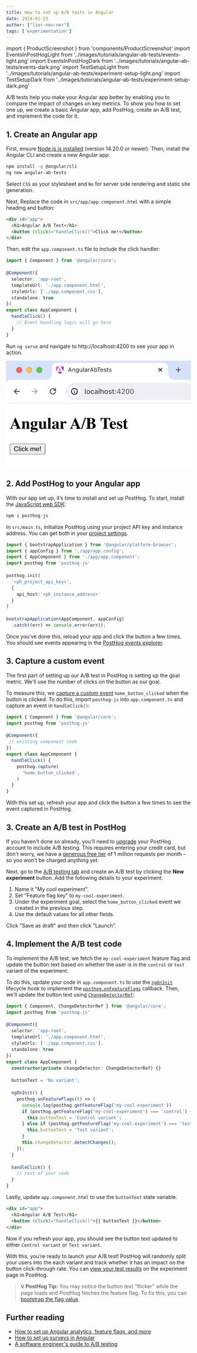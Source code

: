 ```yaml
---
title: How to set up A/B tests in Angular
date: 2024-01-23
author: ["lior-neu-ner"]
tags: ['experimentation']
---
```


import { ProductScreenshot } from 'components/ProductScreenshot'
import EventsInPostHogLight from '../images/tutorials/angular-ab-tests/events-light.png'
import EventsInPostHogDark from '../images/tutorials/angular-ab-tests/events-dark.png'
import TestSetupLight from '../images/tutorials/angular-ab-tests/experiment-setup-light.png'
import TestSetupDark from '../images/tutorials/angular-ab-tests/experiment-setup-dark.png'

A/B tests help you make your Angular app better by enabling you to compare the impact of changes on key metrics. To show you how to set one up, we create a basic Angular app, add PostHog, create an A/B test, and implement the code for it.

## 1. Create an Angular app

First, ensure [Node.js is installed](https://nodejs.dev/en/learn/how-to-install-nodejs/) (version 14.20.0 or newer). Then, install the Angular CLI and create a new Angular app:

```bash
npm install -g @angular/cli
ng new angular-ab-tests
```

Select `CSS` as your stylesheet and `No` for server side rendering and static site generation.

Next, Replace the code in `src/app/app.component.html` with a simple heading and button:

```html file=app.component.html
<div id="app">
  <h1>Angular A/B Test</h1>
  <button (click)="handleClick()">Click me!</button>
</div>
```

Then, edit the `app.component.ts` file to include the click handler:

```typescript file=app.component.ts
import { Component } from '@angular/core';

@Component({
  selector: 'app-root',
  templateUrl: './app.component.html',
  styleUrls: ['./app.component.css'],
  standalone: true 
})
export class AppComponent {
  handleClick() {
    // Event handling logic will go here
  }
}
```

Run `ng serve` and navigate to http://localhost:4200 to see your app in action.

![Basic Angular app](../images/tutorials/angular-ab-tests/basic-app.png)

## 2. Add PostHog to your Angular app

With our app set up, it’s time to install and set up PostHog. To start, install the [JavaScript web SDK](/docs/libraries/js):

```bash
npm i posthog-js
```

In `src/main.ts`, initialize PostHog using your project API key and instance address. You can get both in your [project settings](https://us.posthog.com/project/settings).  

```ts file=main.ts
import { bootstrapApplication } from '@angular/platform-browser';
import { appConfig } from './app/app.config';
import { AppComponent } from './app/app.component';
import posthog from 'posthog-js'

posthog.init(
  '<ph_project_api_key>',
  {
    api_host:'<ph_instance_address>'
  }
)

bootstrapApplication(AppComponent, appConfig)
  .catch((err) => console.error(err));
```

Once you’ve done this, reload your app and click the button a few times. You should see events appearing in the [PostHog events explorer](https://us.posthog.com/events).

## 3. Capture a custom event

The first part of setting up our A/B test in PostHog is setting up the goal metric. We'll use the number of clicks on the button as our goal.

To measure this, we [capture a custom event](/docs/product-analytics/capture-events) `home_button_clicked` when the button is clicked. To do this, import `posthog-js` into `app.component.ts` and capture an event in `handleClick()`:

```typescript file=app.component.ts
import { Component } from '@angular/core';
import posthog from 'posthog-js'

@Component({
 // existing component code
})
export class AppComponent {
  handleClick() {
    posthog.capture(
      'home_button_clicked', 
    )
  }
}

```

With this set up, refresh your app and click the button a few times to see the event captured in PostHog.

<ProductScreenshot
  imageLight={EventsInPostHogLight} 
  imageDark={EventsInPostHogDark} 
  alt="Events captured in PostHog" 
  classes="rounded"
/>

## 3. Create an A/B test in PostHog

If you haven't done so already, you'll need to [upgrade](https://us.posthog.com/organization/billing) your PostHog account to include A/B testing. This requires entering your credit card, but don't worry, we have a [generous free tier](/pricing) of 1 million requests per month – so you won't be charged anything yet.

Next, go to the [A/B testing tab](https://us.posthog.com/experiments) and create an A/B test by clicking the **New experiment** button. Add the following details to your experiment:

1. Name it "My cool experiment".
2. Set "Feature flag key" to `my-cool-experiment`.
3. Under the experiment goal, select the `home_button_clicked` event we created in the previous step.
4. Use the default values for all other fields.

Click "Save as draft" and then click "Launch".

<ProductScreenshot
  imageLight={TestSetupLight} 
  imageDark={TestSetupDark} 
  alt="Experiment setup in PostHog" 
  classes="rounded"
/>

## 4. Implement the A/B test code

To implement the A/B test, we fetch the `my-cool-experiment` feature flag and update the button text based on whether the user is in the `control` or `test` variant of the experiment.

To do this, update your code in `app.component.ts` to use the [`ngOnInit`](https://angular.io/api/core/OnInit) lifecycle hook to implement the [`posthog.onFeatureFlags`](/docs/libraries/js#ensuring-flags-are-loaded-before-usage) callback. Then, we'll update the button text using [`ChangeDetectorRef`](https://angular.io/api/core/ChangeDetectorRef):

```typescript file=app.component.ts
import { Component, ChangeDetectorRef } from '@angular/core';
import posthog from 'posthog-js'

@Component({
  selector: 'app-root',
  templateUrl: './app.component.html',
  styleUrls: ['./app.component.css'],
  standalone: true
})
export class AppComponent {
  constructor(private changeDetector: ChangeDetectorRef) {}

  buttonText = 'No variant';

  ngOnInit() {
    posthog.onFeatureFlags(() => {
      console.log(posthog.getFeatureFlag('my-cool-experiment'))
      if (posthog.getFeatureFlag('my-cool-experiment') === 'control') {
        this.buttonText = 'Control variant';
      } else if (posthog.getFeatureFlag('my-cool-experiment') === 'test') {
        this.buttonText = 'Test variant';
      }  
      this.changeDetector.detectChanges();
    });
  }

  handleClick() {
    // rest of your code
  }
}
```

Lastly, update `app.component.html` to use the `buttonText` state variable.

```html file=app.component.html
<div id="app">
  <h1>Angular A/B Test</h1>
  <button (click)="handleClick()">{{ buttonText }}</button>
</div>
```

Now if you refresh your app, you should see the button text updated to either `Control variant` or `Test variant`. 

With this, you’re ready to launch your A/B test! PostHog will randomly split your users into the each variant and track whether it has an impact on the button click-through rate. You can [view your test results](/docs/experiments/testing-and-launching#viewing-experiment-results) on the experiment page in PostHog.

> **💡 PostHog Tip:** You may notice the button text "flicker" while the page loads and PostHog fetches the feature flag. To fix this, you can [bootstrap the flag value](/docs/feature-flags/bootstrapping).

## Further reading

- [How to set up Angular analytics, feature flags, and more](/tutorials/angular-analytics)
- [How to set up surveys in Angular](/tutorials/angular-surveys)
- [A software engineer's guide to A/B testing](/product-engineers/ab-testing-guide-for-engineers)